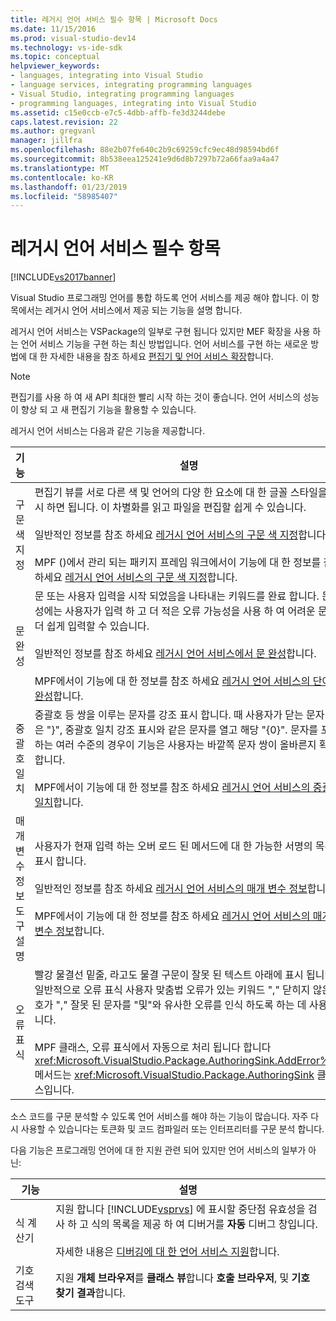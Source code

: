 ```yaml
---
title: 레거시 언어 서비스 필수 항목 | Microsoft Docs
ms.date: 11/15/2016
ms.prod: visual-studio-dev14
ms.technology: vs-ide-sdk
ms.topic: conceptual
helpviewer_keywords:
- languages, integrating into Visual Studio
- language services, integrating programming languages
- Visual Studio, integrating programming languages
- programming languages, integrating into Visual Studio
ms.assetid: c15e0ccb-e7c5-4dbb-affb-fe3d3244debe
caps.latest.revision: 22
ms.author: gregvanl
manager: jillfra
ms.openlocfilehash: 88e2b07fe640c2b9c69259cfc9ec48d98594bd6f
ms.sourcegitcommit: 8b538eea125241e9d6d8b7297b72a66faa9a4a47
ms.translationtype: MT
ms.contentlocale: ko-KR
ms.lasthandoff: 01/23/2019
ms.locfileid: "58985407"
---
```

# <a name="legacy-language-service-essentials"></a>레거시 언어 서비스 필수 항목
[!INCLUDE[vs2017banner](../../includes/vs2017banner.md)]

Visual Studio 프로그래밍 언어를 통합 하도록 언어 서비스를 제공 해야 합니다. 이 항목에서는 레거시 언어 서비스에서 제공 되는 기능을 설명 합니다.  
  
 레거시 언어 서비스는 VSPackage의 일부로 구현 됩니다 있지만 MEF 확장을 사용 하는 언어 서비스 기능을 구현 하는 최신 방법입니다. 언어 서비스를 구현 하는 새로운 방법에 대 한 자세한 내용을 참조 하세요 [편집기 및 언어 서비스 확장](../../extensibility/editor-and-language-service-extensions.md)합니다.  
  
> [!NOTE]
>  편집기를 사용 하 여 새 API 최대한 빨리 시작 하는 것이 좋습니다. 언어 서비스의 성능이 향상 되 고 새 편집기 기능을 활용할 수 있습니다.  
  
 레거시 언어 서비스는 다음과 같은 기능을 제공합니다.  
  
|기능|설명|  
|-------------|-----------------|  
|구문 색 지정|편집기 뷰를 서로 다른 색 및 언어의 다양 한 요소에 대 한 글꼴 스타일을 표시 하면 됩니다. 이 차별화를 읽고 파일을 편집할 쉽게 수 있습니다.<br /><br /> 일반적인 정보를 참조 하세요 [레거시 언어 서비스의 구문 색 지정](../../extensibility/internals/syntax-coloring-in-a-legacy-language-service.md)합니다.<br /><br /> MPF ()에서 관리 되는 패키지 프레임 워크에서이 기능에 대 한 정보를 참조 하세요 [레거시 언어 서비스의 구문 색 지정](../../extensibility/internals/syntax-colorizing-in-a-legacy-language-service.md)합니다.|  
|문 완성 |문 또는 사용자 입력을 시작 되었음을 나타내는 키워드를 완료 합니다. 문 완성에는 사용자가 입력 하 고 더 적은 오류 가능성을 사용 하 여 어려운 문을 더 쉽게 입력할 수 있습니다.<br /><br /> 일반적인 정보를 참조 하세요 [레거시 언어 서비스에서 문 완성](../../extensibility/internals/statement-completion-in-a-legacy-language-service.md)합니다.<br /><br /> MPF에서이 기능에 대 한 정보를 참조 하세요 [레거시 언어 서비스의 단어 완성](../../extensibility/internals/word-completion-in-a-legacy-language-service.md)합니다.|  
|중괄호 일치|중괄호 등 쌍을 이루는 문자를 강조 표시 합니다. 때 사용자가 닫는 문자 같은 "}", 중괄호 일치 강조 표시와 같은 문자를 열고 해당 "{0}". 문자를 포함 하는 여러 수준의 경우이 기능은 사용자는 바깥쪽 문자 쌍이 올바른지 확인 합니다.<br /><br /> MPF에서이 기능에 대 한 정보를 참조 하세요 [레거시 언어 서비스의 중괄호 일치](../../extensibility/internals/brace-matching-in-a-legacy-language-service.md)합니다.|  
|매개 변수 정보 도구 설명|사용자가 현재 입력 하는 오버 로드 된 메서드에 대 한 가능한 서명의 목록을 표시 합니다.<br /><br /> 일반적인 정보를 참조 하세요 [레거시 언어 서비스의 매개 변수 정보](../../extensibility/internals/parameter-info-in-a-legacy-language-service1.md)합니다.<br /><br /> MPF에서이 기능에 대 한 정보를 참조 하세요 [레거시 언어 서비스의 매개 변수 정보](../../extensibility/internals/parameter-info-in-a-legacy-language-service2.md)합니다.|  
|오류 표식|빨강 물결선 밑줄, 라고도 물결 구문이 잘못 된 텍스트 아래에 표시 됩니다. 일반적으로 오류 표식 사용자 맞춤법 오류가 있는 키워드 "," 닫히지 않은 괄호가 "," 잘못 된 문자를 "및"와 유사한 오류를 인식 하도록 하는 데 사용 됩니다.<br /><br /> MPF 클래스, 오류 표식에서 자동으로 처리 됩니다 합니다 <xref:Microsoft.VisualStudio.Package.AuthoringSink.AddError%2A> 메서드는 <xref:Microsoft.VisualStudio.Package.AuthoringSink> 클래스입니다.|  
  
 소스 코드를 구문 분석할 수 있도록 언어 서비스를 해야 하는 기능이 많습니다. 자주 다시 사용할 수 있습니다는 토큰화 및 코드 컴파일러 또는 인터프리터를 구문 분석 합니다.  
  
 다음 기능은 프로그래밍 언어에 대 한 지원 관련 되어 있지만 언어 서비스의 일부가 아닌:  
  
|기능|설명|  
|-------------|-----------------|  
|식 계산기|지원 합니다 [!INCLUDE[vsprvs](../../includes/vsprvs-md.md)] 에 표시할 중단점 유효성을 검사 하 고 식의 목록을 제공 하 여 디버거를 **자동** 디버그 창입니다.<br /><br /> 자세한 내용은 [디버깅에 대 한 언어 서비스 지원](../../extensibility/internals/language-service-support-for-debugging.md)합니다.|  
|기호 검색 도구|지원 **개체 브라우저**를 **클래스 뷰**합니다 **호출 브라우저**, 및 **기호 찾기 결과**합니다.|
